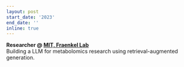 ```yaml
---
layout: post
start_date: '2023'
end_date: ''
inline: true
---
```


**Researcher @ [MIT, Fraenkel Lab](http://fraenkel.mit.edu)**  
Building a LLM for metabolomics research using retrieval-augmented generation.
